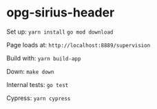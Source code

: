 # opg-sirius-header

Set up:
`yarn install`
`go mod download`

Page loads at:
`http://localhost:8889/supervision`

Build with:
`yarn build-app`

Down:
`make down`

Internal tests:
`go test`

Cypress:
`yarn cypress`